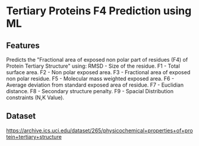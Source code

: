 # Tertiary Proteins F4 Prediction using ML
## Features
Predicts the "Fractional area of exposed non polar part of residues (F4) of Protein Tertiary Structure" using:
  RMSD - Size of the residue.
  F1 - Total surface area.
  F2 - Non polar exposed area.
  F3 - Fractional area of exposed non polar residue.
  F5 - Molecular mass weighted exposed area.
  F6 - Average deviation from standard exposed area of residue.
  F7 - Euclidian distance.
  F8 - Secondary structure penalty.
  F9 - Spacial Distribution constraints (N,K Value).


## Dataset
https://archive.ics.uci.edu/dataset/265/physicochemical+properties+of+protein+tertiary+structure
